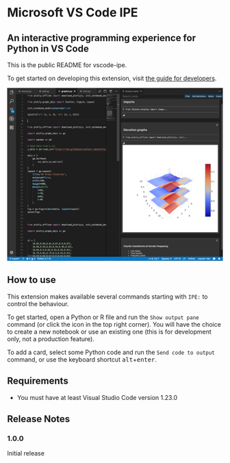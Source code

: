 # Microsoft VS Code IPE
## An interactive programming experience for Python in VS Code

This is the public README for vscode-ipe.

To get started on developing this extension, visit [the guide for developers](DEVELOPING.md).

![Screenshot](screenshot.png)

## How to use

This extension makes available several commands starting with `IPE:` to control the behaviour.

To get started, open a Python or R file and run the `Show output pane` command (or click the icon in the top right corner). You will have the choice to create a new notebook or use an existing one (this is for development only, not a production feature).

To add a card, select some Python code and run the `Send code to output` command, or use the keyboard shortcut <kbd>alt</kbd>+<kbd>enter</kbd>.

## Requirements

* You must have at least Visual Studio Code version 1.23.0

## Release Notes

### 1.0.0

Initial release
